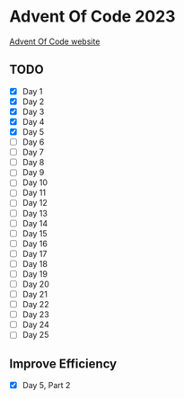 # Advent Of Code 2023

[Advent Of Code website](https://adventofcode.com)

## TODO

- [x] Day 1
- [x] Day 2
- [x] Day 3
- [x] Day 4
- [x] Day 5
- [ ] Day 6
- [ ] Day 7
- [ ] Day 8
- [ ] Day 9
- [ ] Day 10
- [ ] Day 11
- [ ] Day 12
- [ ] Day 13
- [ ] Day 14
- [ ] Day 15
- [ ] Day 16
- [ ] Day 17
- [ ] Day 18
- [ ] Day 19
- [ ] Day 20
- [ ] Day 21
- [ ] Day 22
- [ ] Day 23
- [ ] Day 24
- [ ] Day 25

## Improve Efficiency

- [x] Day 5, Part 2